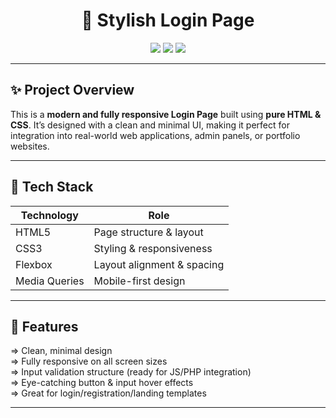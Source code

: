 <h1 align="center">🔐 Stylish Login Page</h1>

<p align="center">
  <img src="https://img.shields.io/badge/Built%20With-HTML5-orange?style=flat-square&logo=html5">
  <img src="https://img.shields.io/badge/Styled%20With-CSS3-blue?style=flat-square&logo=css3">
  <img src="https://img.shields.io/badge/Responsive-Yes-brightgreen?style=flat-square&logo=responsive-design">
</p>

---

## ✨ Project Overview

This is a **modern and fully responsive Login Page** built using **pure HTML & CSS**. It’s designed with a clean and minimal UI, making it perfect for integration into real-world web applications, admin panels, or portfolio websites.

---


## 🧰 Tech Stack

| Technology | Role                      |
|------------|---------------------------|
| HTML5      | Page structure & layout   |
| CSS3       | Styling & responsiveness  |
| Flexbox    | Layout alignment & spacing|
| Media Queries | Mobile-first design    |

---

## 🧩 Features

=> Clean, minimal design  
=> Fully responsive on all screen sizes  
=> Input validation structure (ready for JS/PHP integration)  
=> Eye-catching button & input hover effects  
=> Great for login/registration/landing templates

---

